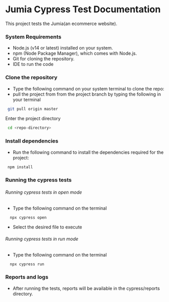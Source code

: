 # Jumia Cypress Test Documentation

This project tests the Jumia(an ecommerce website).

### System Requirements
  - Node.js (v14 or latest) installed on your system.
  - npm (Node Package Manager), which comes with Node.js.
  - Git for cloning the repository.
  - IDE to run the code

### Clone the repository
  - Type the following command on your system terminal to clone the repo:
  - pull the project from from the project branch by typing the following in your terminal
  ```bash
   git pull origin master
  ```
Enter the project directory
  ```bash
   cd <repo-directory>
  ```

### Install dependencies
 - Run the following command to install the dependencies required for the project:
  ```bash
   npm install
  ```

### Running the cypress tests
###### Running cypress tests in open mode
   - Type the following command on the terminal
  ```bash
    npx cypress open
  ```
  - Select the desired file to execute
###### Running cypress tests in run mode
   - Type the following command on the terminal
  ```bash
    npx cypress run
  ```

### Reports and logs
   - After running the tests, reports will be available in the cypress/reports directory.